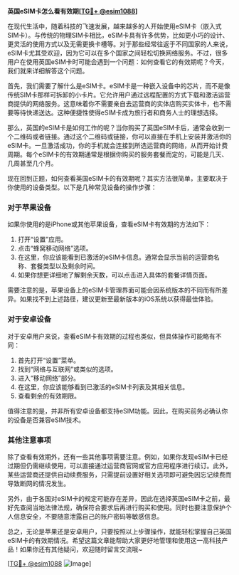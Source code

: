 **英国eSIM卡怎么看有效期[[TG💪+ @esim1088](https://t.me/s/esim1088)]**

在现代生活中，随着科技的飞速发展，越来越多的人开始使用eSIM卡（嵌入式SIM卡）。与传统的物理SIM卡相比，eSIM卡具有许多优势，比如更小巧的设计、更灵活的使用方式以及无需更换卡槽等。对于那些经常往返于不同国家的人来说，eSIM卡尤其受欢迎，因为它可以在多个国家之间轻松切换网络服务。不过，很多用户在使用英国eSIM卡时可能会遇到一个问题：如何查看它的有效期呢？今天，我们就来详细解答这个问题。

首先，我们需要了解什么是eSIM卡。eSIM卡是一种嵌入设备中的芯片，而不是像传统SIM卡那样可拆卸的小卡片。它允许用户通过远程配置的方式下载和激活运营商提供的网络服务。这意味着你不需要亲自去运营商的实体店购买实体卡，也不需要等待快递送达。这种便捷性使得eSIM卡成为旅行者和商务人士的理想选择。

那么，英国的eSIM卡是如何工作的呢？当你购买了英国eSIM卡后，通常会收到一个二维码或者链接。通过这个二维码或链接，你可以直接在手机上安装并激活你的eSIM卡。一旦激活成功，你的手机就会连接到所选运营商的网络，从而开始计费周期。每个eSIM卡的有效期通常是根据你购买的服务套餐而定的，可能是几天、几周甚至几个月。

现在回到正题，如何查看英国eSIM卡的有效期呢？其实方法很简单，主要取决于你使用的设备类型。以下是几种常见设备的操作步骤：

### 对于苹果设备

如果你使用的是iPhone或其他苹果设备，查看eSIM卡有效期的方法如下：

1. 打开“设置”应用。
2. 点击“蜂窝移动网络”选项。
3. 在这里，你应该能看到已激活的eSIM卡信息。通常会显示当前的运营商名称、套餐类型以及剩余时间。
4. 如果你想更详细地了解剩余天数，可以点击进入具体的套餐详情页面。

需要注意的是，苹果设备上的eSIM卡管理界面可能会因系统版本的不同而有所差异。如果找不到上述路径，建议更新至最新版本的iOS系统以获得最佳体验。

### 对于安卓设备

对于安卓用户来说，查看eSIM卡有效期的过程也类似，但具体操作可能略有不同：

1. 首先打开“设置”菜单。
2. 找到“网络与互联网”或类似的选项。
3. 进入“移动网络”部分。
4. 在这里，你应该能够看到已激活的eSIM卡列表及其相关信息。
5. 查看剩余的有效期限。

值得注意的是，并非所有安卓设备都支持eSIM功能。因此，在购买前务必确认你的设备是否兼容eSIM技术。

### 其他注意事项

除了查看有效期外，还有一些其他事项需要注意。例如，如果你发现eSIM卡已经过期但仍需继续使用，可以直接通过运营商官网或官方应用程序进行续订。此外，某些运营商还提供自动续费服务，只需提前设置好相关选项即可避免因忘记续费而导致断网的情况发生。

另外，由于各国对eSIM卡的规定可能存在差异，因此在选择英国eSIM卡之前，最好先查阅当地法律法规，确保符合要求后再进行购买和使用。同时也要注意保护个人信息安全，不要随意泄露自己的账户密码等敏感信息。

总之，无论是苹果还是安卓用户，只要按照以上步骤操作，就能轻松掌握自己英国eSIM卡的有效期情况。希望这篇文章能帮助大家更好地管理和使用这一高科技产品！如果你还有其他疑问，欢迎随时留言交流哦~

[[TG💪+ @esim1088](https://t.me/s/esim1088) ![Image](https://i.postimg.cc/4NQfJmqS/Snipaste-2025-05-13-00-14-12.png)]